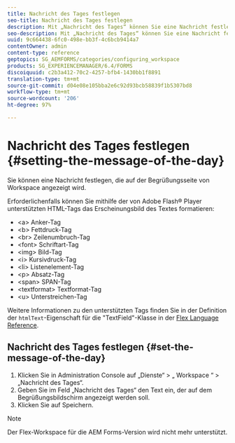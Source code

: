 ```yaml
---
title: Nachricht des Tages festlegen
seo-title: Nachricht des Tages festlegen
description: Mit „Nachricht des Tages“ können Sie eine Nachricht festlegen, die auf der Begrüßungsseite der Workspace-Benutzeroberfläche angezeigt wird.
seo-description: Mit „Nachricht des Tages“ können Sie eine Nachricht festlegen, die auf der Begrüßungsseite der Workspace-Benutzeroberfläche angezeigt wird.
uuid: 9c664438-6fc0-498e-bb3f-4c6bcb9414a7
contentOwner: admin
content-type: reference
geptopics: SG_AEMFORMS/categories/configuring_workspace
products: SG_EXPERIENCEMANAGER/6.4/FORMS
discoiquuid: c2b3a412-70c2-4257-bfb4-1430bb1f8891
translation-type: tm+mt
source-git-commit: d04e08e105bba2e6c92d93bcb58839f1b5307bd8
workflow-type: tm+mt
source-wordcount: '206'
ht-degree: 97%

---
```



# Nachricht des Tages festlegen {#setting-the-message-of-the-day}

Sie können eine Nachricht festlegen, die auf der Begrüßungsseite von Workspace angezeigt wird.

Erforderlichenfalls können Sie mithilfe der von Adobe Flash® Player unterstützten HTML-Tags das Erscheinungsbild des Textes formatieren:

* &lt;a> Anker-Tag
* &lt;b> Fettdruck-Tag
* &lt;br> Zeilenumbruch-Tag
* &lt;font> Schriftart-Tag
* &lt;img> Bild-Tag
* &lt;i> Kursivdruck-Tag
* &lt;li> Listenelement-Tag
* &lt;p> Absatz-Tag
* &lt;span> SPAN-Tag
* &lt;textformat> Textformat-Tag
* &lt;u> Unterstreichen-Tag

Weitere Informationen zu den unterstützten Tags finden Sie in der Definition der `htmlText`-Eigenschaft für die &quot;TextField&quot;-Klasse in der [Flex Language Reference](https://www.adobe.com/support/documentation/en/flex/).

## Nachricht des Tages festlegen {#set-the-message-of-the-day}

1. Klicken Sie in Administration Console auf „Dienste“ > „ Workspace “ > „Nachricht des Tages“.
1. Geben Sie im Feld „Nachricht des Tages“ den Text ein, der auf dem Begrüßungsbildschirm angezeigt werden soll.
1. Klicken Sie auf Speichern.

>[!NOTE]
>
>Der Flex-Workspace für die AEM Forms-Version wird nicht mehr unterstützt.

